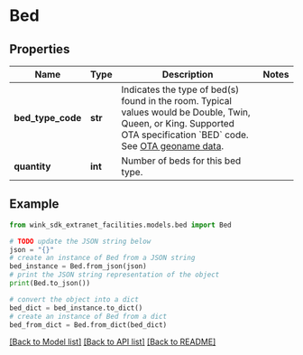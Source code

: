 # Bed


## Properties

Name | Type | Description | Notes
------------ | ------------- | ------------- | -------------
**bed_type_code** | **str** | Indicates the type of bed(s) found in the room. Typical values would be Double, Twin, Queen, or King. Supported OTA specification &#x60;BED&#x60; code. See [OTA geoname data](#operation/showAvailableCodesForCategory). | 
**quantity** | **int** | Number of beds for this bed type. | 

## Example

```python
from wink_sdk_extranet_facilities.models.bed import Bed

# TODO update the JSON string below
json = "{}"
# create an instance of Bed from a JSON string
bed_instance = Bed.from_json(json)
# print the JSON string representation of the object
print(Bed.to_json())

# convert the object into a dict
bed_dict = bed_instance.to_dict()
# create an instance of Bed from a dict
bed_from_dict = Bed.from_dict(bed_dict)
```
[[Back to Model list]](../README.md#documentation-for-models) [[Back to API list]](../README.md#documentation-for-api-endpoints) [[Back to README]](../README.md)


